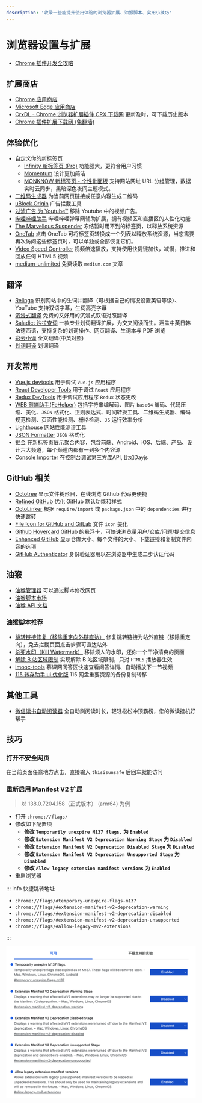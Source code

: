 ```yaml
---
description: '收录一些能提升使用体验的浏览器扩展、油猴脚本、实用小技巧'
---
```


# 浏览器设置与扩展

- [Chrome 插件开发全攻略](https://github.com/sxei/chrome-plugin-demo)

## 扩展商店

- [Chrome 应用商店](https://chrome.google.com/webstore/category/extensions)
- [Microsoft Edge 应用商店](https://microsoftedge.microsoft.com/addons/Microsoft-Edge-Extensions-Home)
- [CrxDL - Chrome 浏览器扩展插件 CRX 下载网](https://crxdl.com/) 更新及时，可下载历史版本
- [Chrome 插件扩展下载网 (免翻墙)](https://www.extfans.com/)

## 体验优化

- 自定义你的新标签页
  - [Infinity 新标签页 (Pro)](https://chrome.google.com/webstore/detail/infinity-new-tab-pro/nnnkddnnlpamobajfibfdgfnbcnkgngh) 功能强大，更符合用户习惯
  - [Momentum](https://chrome.google.com/webstore/detail/momentum/laookkfknpbbblfpciffpaejjkokdgca) 设计更加简洁
  - [MONKNOW 新标签页 - 个性化面板](https://www.monknow.com/zh-CN) 支持网站网址 URL 分组管理，数据实时云同步，黑暗深色夜间主题模式。
- [二维码生成器](https://chrome.google.com/webstore/detail/quick-qr-code-generator/afpbjjgbdimpioenaedcjgkaigggcdpp/) 为当前网页链接或任意内容生成二维码
- [uBlock Origin](https://chrome.google.com/webstore/detail/ublock-origin/cjpalhdlnbpafiamejdnhcphjbkeiagm) 广告拦截工具
- [过滤广告 为 Youtube™](https://chrome.google.com/webstore/detail/adblock-for-youtube/cmedhionkhpnakcndndgjdbohmhepckk) 移除 Youtube 中的视频广告。
- [哔哩哔哩助手](https://chrome.google.com/webstore/detail/%E5%93%94%E5%93%A9%E5%93%94%E5%93%A9%E5%8A%A9%E6%89%8B%EF%BC%9Abilibilicom-%E7%BB%BC%E5%90%88%E8%BE%85%E5%8A%A9%E6%89%A9%E5%B1%95/kpbnombpnpcffllnianjibmpadjolanh) 哔哩哔哩弹幕网辅助扩展，拥有视频区和直播区的人性化功能
- [The Marvellous Suspender](https://chrome.google.com/webstore/detail/the-marvellous-suspender/noogafoofpebimajpfpamcfhoaifemoa) 冻结暂时用不到的标签页，以释放系统资源
- [OneTab](https://chrome.google.com/webstore/detail/the-great-suspender/klbibkeccnjlkjkiokjodocebajanakg) 点击 OneTab 可将标签页转换成一个列表以释放系统资源，当您需要再次访问这些标签页时，可以单独或全部恢复它们。
- [Video Speed Controller](https://chrome.google.com/webstore/detail/video-speed-controller/nffaoalbilbmmfgbnbgppjihopabppdk) 视频倍速播放，支持使用快捷键加快，减慢，推进和回放任何 HTML5 视频
- [medium-unlimited](https://github.com/manojVivek/medium-unlimited) 免费读取 `medium.com` 文章

## 翻译

- [Relingo](https://chrome.google.com/webstore/detail/relingo-master-words-from/dpphkcfmnbkdpmgneljgdhfnccnhmfig) 识别网站中的生词并翻译（可根据自己的情况设置英语等级）、YouTube 支持双语字幕，生词高亮字幕
- [沉浸式翻译](https://chrome.google.com/webstore/detail/immersive-translate/bpoadfkcbjbfhfodiogcnhhhpibjhbnh) 免费的又好用的沉浸式双语对照翻译
- [Saladict 沙拉查词](https://chrome.google.com/webstore/detail/%E6%B2%99%E6%8B%89%E6%9F%A5%E8%AF%8D-%E8%81%9A%E5%90%88%E8%AF%8D%E5%85%B8%E5%88%92%E8%AF%8D%E7%BF%BB%E8%AF%91/cdonnmffkdaoajfknoeeecmchibpmkmg) 一款专业划词翻译扩展，为交叉阅读而生。涵盖中英日韩法德西语，支持复杂的划词操作、网页翻译、生词本与 PDF 浏览
- [彩云小译](https://chrome.google.com/webstore/detail/lingocloud-web-translatio/jmpepeebcbihafjjadogphmbgiffiajh) 全文翻译(中英对照)
- [划词翻译](https://chrome.google.com/webstore/detail/%E5%88%92%E8%AF%8D%E7%BF%BB%E8%AF%91/ikhdkkncnoglghljlkmcimlnlhkeamad) 划词翻译

## 开发常用

- [Vue.js devtools](https://chrome.google.com/webstore/detail/vuejs-devtools/nhdogjmejiglipccpnnnanhbledajbpd) 用于调试 `Vue.js` 应用程序
- [React Developer Tools](https://chrome.google.com/webstore/detail/react-developer-tools/fmkadmapgofadopljbjfkapdkoienihi) 用于调试 `React` 应用程序
- [Redux DevTools](https://chrome.google.com/webstore/detail/redux-devtools/lmhkpmbekcpmknklioeibfkpmmfibljd) 用于调试应用程序 `Redux` 状态更改
- [WEB 前端助手(FeHelper)](https://chrome.google.com/webstore/detail/fehelperjson/pkgccpejnmalmdinmhkkfafefagiiiad) 包括字符串编解码、图片 `base64` 编码、代码压缩、美化、`JSON` 格式化、正则表达式、时间转换工具、二维码生成器、编码规范检测、页面性能检测、栅格检测、`JS` 运行效率分析
- [Lighthouse](https://chrome.google.com/webstore/detail/lighthouse/blipmdconlkpinefehnmjammfjpmpbjk) 网站性能测评工具
- [JSON Formatter](https://chrome.google.com/webstore/detail/json-formatter/bcjindcccaagfpapjjmafapmmgkkhgoa) `JSON` 格式化
- [掘金](https://chrome.google.com/webstore/detail/%E6%8E%98%E9%87%91/lecdifefmmfjnjjinhaennhdlmcaeeeb) 在新标签页展示聚合内容，包含前端、Android、iOS、后端、产品、设计六大频道，每个频道内都有一到多个内容源
- [Console Importer](https://chromewebstore.google.com/detail/console-importer/hgajpakhafplebkdljleajgbpdmplhie) 在控制台调试第三方库API, 比如Dayjs

## GitHub 相关

- [Octotree](https://chrome.google.com/webstore/detail/octotree/bkhaagjahfmjljalopjnoealnfndnagc) 显示文件树形目，在线浏览 Github 代码更便捷
- [Refined GitHub](https://chrome.google.com/webstore/detail/refined-github/hlepfoohegkhhmjieoechaddaejaokhf) 优化 GitHub 默认功能和样式
- [OctoLinker](https://chrome.google.com/webstore/detail/octolinker/jlmafbaeoofdegohdhinkhilhclaklkp) 根据 `require/import` 或 `package.json` 中的 `dependencies` 进行快速跳转
- [File Icon for GitHub and GitLab](https://chrome.google.com/webstore/detail/file-icon-for-github-and/ficfmibkjjnpogdcfhfokmihanoldbfe) 文件 `icon` 美化
- [Github Hovercard](https://chrome.google.com/webstore/detail/github-hovercard/mmoahbbnojgkclgceahhakhnccimnplk) GitHub 的悬浮卡，可快速浏览量用户/仓库/问题/提交信息
- [Enhanced GitHub](https://chrome.google.com/webstore/detail/enhanced-github/anlikcnbgdeidpacdbdljnabclhahhmd) 显示仓库大小、每个文件的大小、下载链接和复制文件内容的选项
- [GitHub Authenticator](https://chromewebstore.google.com/detail/%E8%BA%AB%E4%BB%BD%E9%AA%8C%E8%AF%81%E5%99%A8/bhghoamapcdpbohphigoooaddinpkbai?pli=1) 身份验证器用以在浏览器中生成二步认证代码

## 油猴

- [油猴管理器](https://chrome.google.com/webstore/detail/tampermonkey/dhdgffkkebhmkfjojejmpbldmpobfkfo) 可以通过脚本修改网页
- [油猴脚本市场](https://greasyfork.org/zh-CN)
- [油猴 API 文档](https://www.tampermonkey.net/documentation.php?ext=dhdg&locale=zh)

### 油猴脚本推荐

- [跳转链接修复（移除重定向外链直达）](https://greasyfork.org/zh-CN/scripts/395970) 修复跳转链接为站外直链（移除重定向），免去拦截页面点击步骤可直达站外
- [杀死水印（Kill Watermark）](https://greasyfork.org/zh-CN/scripts/459646) 移除烦人的水印，还你一个干净清爽的页面
- [解除 B 站区域限制](https://greasyfork.org/zh-CN/scripts/25718) 实现解除 B 站区域限制，只对 `HTML5` 播放器生效
- [imooc-tools](https://greasyfork.org/zh-CN/scripts/396378) 慕课网问答区快速查看问答详情、自动播放下一节视频
- [115 转存助手 ui 优化版](https://gist.github.com/Nerver4Ever/953447c9ecd330ffc0861d4cbb839369) 115 网盘重要资源的备份复制转移

## 其他工具

- [微信读书自动阅读器](https://github.com/DoooReyn/WxRead-WebAutoReader) 全自动刷阅读时长，轻轻松松冲顶霸榜，您的微读挂机好帮手

## 技巧

### 打开不安全网页

在当前页面任意地方点击，直接输入 `thisisunsafe` 后回车就能访问

### 重新启用 Manifest V2 扩展

> 以 138.0.7204.158（正式版本） (arm64) 为例

- 打开 `chrome://flags/`
- 修改如下配置项
  - **修改 `Temporarily unexpire M137 flags.` 为 `Enabled`**
  - **修改 `Extension Manifest V2 Deprecation Warning Stage` 为 `Disabled`**
  - **修改 `Extension Manifest V2 Deprecation Disabled Stage` 为 `Disabled`**
  - **修改 `Extension Manifest V2 Deprecation Unsupported Stage` 为 `Disabled`**
  - **修改 `Allow legacy extension manifest versions` 为 `Enabled`**
- 重启浏览器

::: info 快捷跳转地址

- `chrome://flags/#temporary-unexpire-flags-m137`
- `chrome://flags/#extension-manifest-v2-deprecation-warning`
- `chrome://flags/#extension-manifest-v2-deprecation-disabled`
- `chrome://flags/#extension-manifest-v2-deprecation-unsupported`
- `chrome://flags/#allow-legacy-mv2-extensions`

:::

![重新启用 Manifest V2 扩展](./images/chrome-manifestv2-flags.png)

